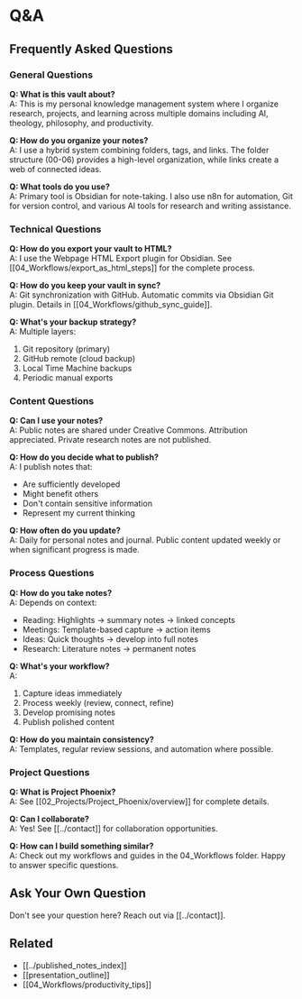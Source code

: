 # Q&A

## Frequently Asked Questions

### General Questions

**Q: What is this vault about?**  
A: This is my personal knowledge management system where I organize research, projects, and learning across multiple domains including AI, theology, philosophy, and productivity.

**Q: How do you organize your notes?**  
A: I use a hybrid system combining folders, tags, and links. The folder structure (00-06) provides a high-level organization, while links create a web of connected ideas.

**Q: What tools do you use?**  
A: Primary tool is Obsidian for note-taking. I also use n8n for automation, Git for version control, and various AI tools for research and writing assistance.

### Technical Questions

**Q: How do you export your vault to HTML?**  
A: I use the Webpage HTML Export plugin for Obsidian. See [[04_Workflows/export_as_html_steps]] for the complete process.

**Q: How do you keep your vault in sync?**  
A: Git synchronization with GitHub. Automatic commits via Obsidian Git plugin. Details in [[04_Workflows/github_sync_guide]].

**Q: What's your backup strategy?**  
A: Multiple layers:
1. Git repository (primary)
2. GitHub remote (cloud backup)
3. Local Time Machine backups
4. Periodic manual exports

### Content Questions

**Q: Can I use your notes?**  
A: Public notes are shared under Creative Commons. Attribution appreciated. Private research notes are not published.

**Q: How do you decide what to publish?**  
A: I publish notes that:
- Are sufficiently developed
- Might benefit others
- Don't contain sensitive information
- Represent my current thinking

**Q: How often do you update?**  
A: Daily for personal notes and journal. Public content updated weekly or when significant progress is made.

### Process Questions

**Q: How do you take notes?**  
A: Depends on context:
- Reading: Highlights → summary notes → linked concepts
- Meetings: Template-based capture → action items
- Ideas: Quick thoughts → develop into full notes
- Research: Literature notes → permanent notes

**Q: What's your workflow?**  
A:
1. Capture ideas immediately
2. Process weekly (review, connect, refine)
3. Develop promising notes
4. Publish polished content

**Q: How do you maintain consistency?**  
A: Templates, regular review sessions, and automation where possible.

### Project Questions

**Q: What is Project Phoenix?**  
A: See [[02_Projects/Project_Phoenix/overview]] for complete details.

**Q: Can I collaborate?**  
A: Yes! See [[../contact]] for collaboration opportunities.

**Q: How can I build something similar?**  
A: Check out my workflows and guides in the 04_Workflows folder. Happy to answer specific questions.

## Ask Your Own Question

Don't see your question here? Reach out via [[../contact]].

## Related
- [[../published_notes_index]]
- [[presentation_outline]]
- [[04_Workflows/productivity_tips]]
